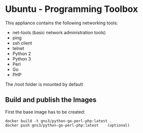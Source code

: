 # Ubuntu - Programming Toolbox

This appliance contains the following networking tools:

- net-tools (basic network administration tools)
- ping
- ssh client
- telnet
- Python 2
- Python 3
- Perl
- Go
- PHP

The /root folder is mounted by default

## Build and publish the Images

First the base image has to be created:

```
docker build -t gns3/python-go-perl-php:latest .
docker push gns3/python-go-perl-php:latest    (optional)
```
